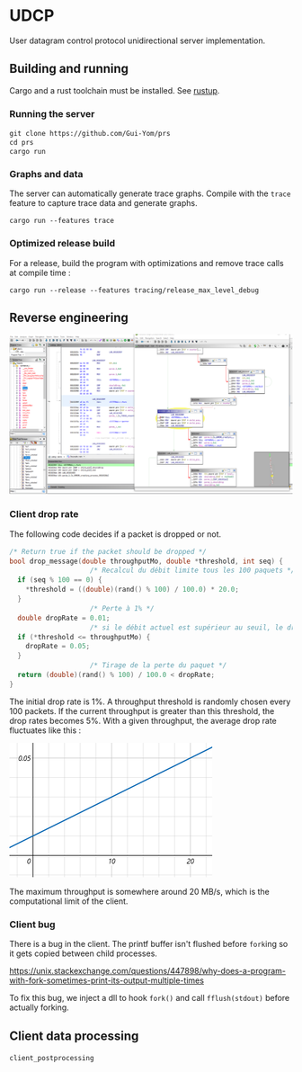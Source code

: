 # UDCP

User datagram control protocol unidirectional server implementation.

## Building and running

Cargo and a rust toolchain must be installed. See [rustup](https://rustup.rs/).

### Running the server

```shell
git clone https://github.com/Gui-Yom/prs
cd prs
cargo run
```

### Graphs and data

The server can automatically generate trace graphs.
Compile with the `trace` feature to capture trace data and generate graphs.

```shell
cargo run --features trace
```

### Optimized release build

For a release, build the program with optimizations and remove trace calls at compile time :

```shell
cargo run --release --features tracing/release_max_level_debug
```

## Reverse engineering

![ghidra interface](docs/ghidra.png)

### Client drop rate

The following code decides if a packet is dropped or not.

```c
/* Return true if the packet should be dropped */
bool drop_message(double throughputMo, double *threshold, int seq) {
                    /* Recalcul du débit limite tous les 100 paquets */
  if (seq % 100 == 0) {
    *threshold = ((double)(rand() % 100) / 100.0) * 20.0;
  }
                    /* Perte à 1% */
  double dropRate = 0.01;
                    /* si le débit actuel est supérieur au seuil, le drop rate devient 5% */
  if (*threshold <= throughputMo) {
    dropRate = 0.05;
  }
                    /* Tirage de la perte du paquet */
  return (double)(rand() % 100) / 100.0 < dropRate;
}
```

The initial drop rate is 1%. A throughput threshold is randomly chosen every 100 packets. If the current throughput is
greater than this threshold, the drop rates becomes 5%. With a given throughput, the average drop rate fluctuates like
this :

![average drop rate curve](docs/drop_rate_curve.png)

The maximum throughput is somewhere around 20 MB/s, which is the computational limit of the client.

### Client bug

There is a bug in the client. The printf buffer isn't flushed before `fork`ing so it gets copied between child
processes.

https://unix.stackexchange.com/questions/447898/why-does-a-program-with-fork-sometimes-print-its-output-multiple-times

To fix this bug, we inject a dll to hook `fork()` and call `fflush(stdout)` before actually forking.

## Client data processing

`client_postprocessing`
